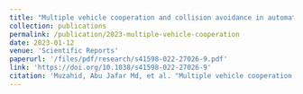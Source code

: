 ```yaml
---
title: "Multiple vehicle cooperation and collision avoidance in automated vehicles: survey and an AI-enabled conceptual framework"
collection: publications
permalink: /publication/2023-multiple-vehicle-cooperation
date: 2023-01-12
venue: 'Scientific Reports'
paperurl: '/files/pdf/research/s41598-022-27026-9.pdf'
link: 'https://doi.org/10.1038/s41598-022-27026-9'
citation: 'Muzahid, Abu Jafar Md, et al. "Multiple vehicle cooperation and collision avoidance in automated vehicles: Survey and an AI-enabled conceptual framework." Scientific Reports 13, 603 (2023). doi:10.1038/s41598-022-27026-9'
---
```

